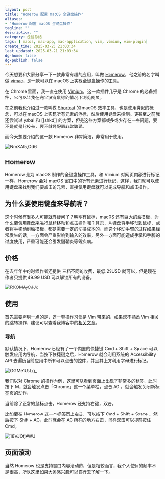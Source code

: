 ```yaml
---
layout: post
title: "Homerow 配置 macOS 全键盘操作"
aliases:
- "Homerow 配置 macOS 全键盘操作"
tagline: ""
description: ""
category: 经验总结
tags: [ macos, mac-app, mac-application, vim, vimium, vim-plugin]
create_time: 2025-03-21 21:03:34
last_updated: 2025-03-21 21:03:34
dg-home: false
dg-publish: false
---
```


今天想要和大家分享一下一款非常有趣的应用，叫做 [Homerow](https://www.homerow.app/)，他之前的名字叫做 [vimac](https://github.com/nchudleigh/vimac?tab=readme-ov-file)，是一款可以在 macOS 上实现全键盘操作的工具。

在 Chrome 里面，我一直在使用 [Vimium](https://blog.einverne.info/post/2023/10/vimium-chrome-extension.html)，这一款插件几乎是 Chrome 的必备插件，它可以让我在完全没有鼠标的情况下浏览网页。

在之前我也介绍过一款叫做 [Shortcat](https://blog.einverne.info/post/2023/05/shortcat-a-vimium-for-macos.html) 的 macOS 效率工具，也是使用类似的概念，可以在 macOS 上实现所有元素的浮标，然后使用键盘来控制。更甚至之前我还尝试过 yabai 和 [[shkd]] 的方案，但是这些方案都或多或少存在一些问题，要不是就是比较卡，要不就是配置非常繁琐。

而今天想要介绍的这一款 Homerow 非常简洁，非常用于使用。

![NmXAl5_Od6](https://pic.einverne.info/images/NmXAl5_Od6.png)

## Homerow

Homerow 是为 macOS 制作的全键盘操作工具，和 Vimium 对网页内容进行标记一样，Homerow 会对 macOS 窗口中的所有元素进行标记，这样，我们就可以使用键盘来找到我们要点击的元素，直接使用键盘就可以完成导航和点击操作。

## 为什么要使用键盘来导航呢？

这个时候有很多人可能就有疑问了？明明有鼠标，macOS 还有巨大的触摸板，为什么要使用键盘来进行鼠标移动和点击操作呢？其实，从键盘将手移动到鼠标，或者将手移动到触摸板，都是需要一定的切换成本的，而这个移动手臂的过程如果经常发生的话，一方面会严重影响到输入的效率，另外一方面可能造成手掌和手腕的过度使用，严重可能还会引发腱鞘炎等等疾病。

## 价格

在去年年中的时候作者还提供 三档不同的收费，最低 29USD 就可以，但是现在作者只提供 49.99 USD 可以解锁所有的设备。

![RXOMAyCJJc](https://pic.einverne.info/images/RXOMAyCJJc.png)

## 使用

首先需要声明一点的是，这一套操作习惯是 Vim 带来的，如果您不熟悉 Vim 相关的跳转操作，建议可以查看我博客中的[相关文章](https://blog.einverne.info/tags.html#vim)。

### 导航

默认情况下，Homerow 已经有了一个内置的快捷键 Cmd + Shift + Sp ace 可以触发应用内导航，当按下快捷键之后，Homerow 就会利用系统的 Accessibility API 去遍历当前应用中所有可以点击的控件，并且其上方利用字母进行标记。

![GGMe1UsLg_](https://pic.einverne.info/images/GGMe1UsLg_.png)

我们以对 Chrome 的操作为例，这里可以看到页面上出现了非常多的标签，此时按下 M，就会触发点击「Chrome」这一个菜单栏，点击 AG ，就会触发关闭新标签页的动作。

当前除了正常的鼠标点击，Homerow 还支持右键，双击。

比如要在 Homerow 这一个标签页上右击，可以按下 Cmd + Shift + Space ，然后按下 Shift + AC，此时就会在 AC 所在的地方右击，同样双击可以提前按住 Cmd。

![18VJOfjAWU](https://pic.einverne.info/images/18VJOfjAWU.png)

## 页面滚动

当然 Homerow 也是支持窗口内容滚动的，但是相较而言，我个人使用的频率不是很高，所以这里如果大家感兴趣可以自行去了解一下。
